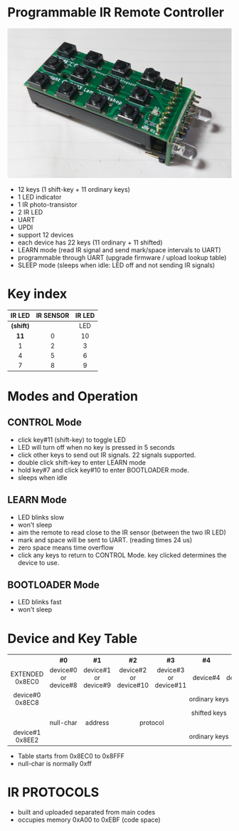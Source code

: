 # Programmable IR Remote Controller
![](misc/remote.jpg)
- 12 keys (1 shift-key + 11 ordinary keys)
- 1 LED indicator
- 1 IR photo-transistor
- 2 IR LED
- UART
- UPDI
- support 12 devices
- each device has 22 keys (11 ordinary + 11 shifted)
- LEARN mode (read IR signal and send mark/space intervals to UART)
- programmable through UART (upgrade firmware / upload lookup table)
- SLEEP mode (sleeps when idle: LED off and not sending IR signals)

# Key index
|  IR LED | IR SENSOR  |  IR LED |
| :------------: | :------------: | :------------: |
|**(shift)**||LED|
|**11**| 0  | 10  |
| 1  | 2  | 3  |
|  4 |  5 | 6  |
| 7  | 8  |  9 |

# Modes and Operation

## CONTROL Mode
- click key#11 (shift-key) to toggle LED
- LED will turn off when no key is pressed in 5 seconds
- click other keys to send out IR signals. 22 signals supported.
- double click shift-key to enter LEARN mode
- hold key#7 and click key#10 to enter BOOTLOADER mode.
- sleeps when idle

## LEARN Mode
- LED blinks slow
- won't sleep
- aim the remote to read close to the IR sensor (between the two IR LED)
- mark and space will be sent to UART. (reading times 24 us)
- zero space means time overflow
- click any keys to return to CONTROL Mode. key clicked determines the device to use.

## BOOTLOADER Mode
- LED blinks fast
- won't sleep

# Device and Key Table

<table style='text-align:center'>
<tr><th></th><th>#0</th><th>#1</th><th>#2</th><th>#3</th><th>#4</th><th>#5</th><th>#6</th><th>#7</th><th>#8</th><th>#9</th><th>#10</th></tr>
<tr><td>EXTENDED 0x8EC0</td><td>device#0 or device#8</td><td>device#1 or device#9</td><td>device#2 or device#10</td><td>device#3 or device#11</td><td>device#4</td><td>device#5</td><td>device#6</td><td>device#7</td></tr>
<tr><td>device#0 0x8EC8</td><td colspan=11>ordinary keys</td></tr>
<tr><td /><td colspan=11>shifted keys</td></tr>
<tr><td /><td>null-char</td><td>address</td><td colspan=2>protocol</td></tr>
<tr><td>device#1 0x8EE2</td><td colspan=11>ordinary keys</td></tr>
</table>

- Table starts from 0x8EC0 to 0x8FFF
- null-char is normally 0xff

# IR PROTOCOLS
- built and uploaded separated from main codes
- occupies memory 0xA00 to 0xEBF (code space)
